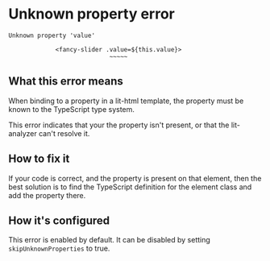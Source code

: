 # Unknown property error

```
Unknown property 'value'

             <fancy-slider .value=${this.value}>
                            ~~~~~
```

## What this error means

When binding to a property in a lit-html template, the property must be known to the TypeScript type system.

This error indicates that your the property isn't present, or that the lit-analyzer can't resolve it.

## How to fix it

If your code is correct, and the property is present on that element, then the best solution is to find the TypeScript definition for the element class and add the property there.

## How it's configured

This error is enabled by default. It can be disabled by setting `skipUnknownProperties` to true.
